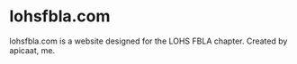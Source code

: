 # lohsfbla.com

lohsfbla.com is a website designed for the LOHS FBLA chapter. Created by apicaat, me.
